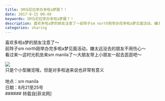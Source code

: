 ```yaml
---
title: SM马尼拉举办多啦a梦展？！
date: 2017-8-15 00:49
keywords: SM马尼拉举办多啦a梦展？！
description: 喜欢多啦a梦的朋友注意了～前阵子sm north刚举办完多啦a梦见面活动，嫌太远没去的朋友不用伤心～看过来～这时光机坐来sm manila了～大朋友带上小朋友一起去逛逛吧～只是个小型展览哦，但是对多啦迷来说也非常有意义地点：sm manila日期：8月21至25号
categories: sharing
---
```

<td class="t_f" id="postmessage_848639">

喜欢多啦a梦的朋友注意了～<br/>
前阵子sm north刚举办完多啦a梦见面活动，嫌太远没去的朋友不用伤心～<br/>
看过来～这时光机坐来sm manila了～大朋友带上小朋友一起去逛逛吧～<br/>

<img aid="608029" data-cf-modified-4457825ff479a3bd035e254c-="" file="data/attachment/forum/201708/15/004811xljp27jleb5apdzj.jpeg.thumb.jpg" id="aimg_608029" inpost="1" onclick="" onmouseover="" src="http://www.flw.ph/data/attachment/forum/201708/15/004811xljp27jleb5apdzj.jpeg" style="cursor:pointer" zoomfile="data/attachment/forum/201708/15/004811xljp27jleb5apdzj.jpeg"/>


<br/>
只是个小型展览哦，但是对多啦迷来说也非常有意义<br/>
<br/>
地点：sm manila<br/>
日期：8月21至25号<br/>
</td>
###### 转载自[菲龙网]